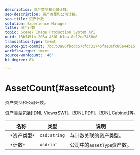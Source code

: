 ```yaml
---
description: 资产类型和公司计数。
seo-description: 资产类型和公司计数。
seo-title: 资产计数
solution: Experience Manager
title: 资产计数
topic: Scene7 Image Production System API
uuid: 15b745fb-203a-4301-b1ea-8e12ea7450e8
translation-type: tm+mt
source-git-commit: 7bc7b3a86fbcdc57cfdc31745fae3afc06e44b15
workflow-type: tm+mt
source-wordcount: '46'
ht-degree: 8%

---
```



# AssetCount{#assetcount}

资产类型和公司计数。

资产类型包括[!DNL ViewerSWf]、[!DNL PDF]、[!DNL Cabinet]等。

| 名称 | 类型 | 说明 |
|---|---|---|
| ` *`资产类型`*` | `xsd:string` | 与计数关联的资产类型。 |
| ` *`计数`*` | `xsd:int` | 公司中的`assetType`资产数。 |

